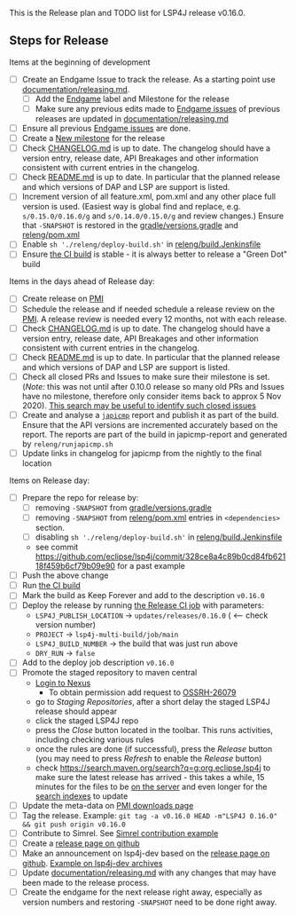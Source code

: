 This is the Release plan and TODO list for LSP4J release v0.16.0.

## Steps for Release

Items at the beginning of development

- [ ] Create an Endgame Issue to track the release. As a starting point use [documentation/releasing.md](https://github.com/eclipse/lsp4j/blob/main/documentation/releasing.md).
    - [ ] Add the [Endgame](https://github.com/eclipse/lsp4j/labels/endgame) label and Milestone for the release
    - [ ] Make sure any previous edits made to [Endgame issues](https://github.com/eclipse/lsp4j/labels/endgame) of previous releases are updated in [documentation/releasing.md](https://github.com/eclipse/lsp4j/blob/main/documentation/releasing.md)
- [ ] Ensure all previous [Endgame issues](https://github.com/eclipse/lsp4j/labels/endgame) are done.
- [ ] Create a [New milestone](https://github.com/eclipse/lsp4j/milestones/new) for the release
- [ ] Check [CHANGELOG.md](https://github.com/eclipse/lsp4j/blob/main/CHANGELOG.md) is up to date. The changelog should have a version entry, release date, API Breakages and other information consistent with current entries in the changelog.
- [ ] Check [README.md](https://github.com/eclipse/lsp4j/blob/main/README.md) is up to date. In particular that the planned release and which versions of DAP and LSP are support is listed.
- [ ] Increment version of all feature.xml, pom.xml and any other place full version is used. (Easiest way is global find and replace, e.g. `s/0.15.0/0.16.0/g` and `s/0.14.0/0.15.0/g` and review changes.) Ensure that `-SNAPSHOT` is restored in the [gradle/versions.gradle](https://github.com/eclipse/lsp4j/blob/main/gradle/versions.gradle) and  [releng/pom.xml](https://github.com/eclipse/lsp4j/blob/main/releng/pom.xml)
- [ ] Enable `sh './releng/deploy-build.sh'` in [releng/build.Jenkinsfile](https://github.com/eclipse/lsp4j/blob/main/releng/build.Jenkinsfile) 
- [ ] Ensure [the CI build](https://ci.eclipse.org/lsp4j/job/lsp4j-multi-build/job/main/) is stable - it is always better to release a "Green Dot" build

Items in the days ahead of Release day:

- [ ] Create release on [PMI](https://projects.eclipse.org/projects/technology.lsp4j)
- [ ] Schedule the release and if needed schedule a release review on the [PMI](https://projects.eclipse.org/projects/technology.lsp4j). A release review is needed every 12 months, not with each release.
- [ ] Check [CHANGELOG.md](https://github.com/eclipse/lsp4j/blob/main/CHANGELOG.md) is up to date. The changelog should have a version entry, release date, API Breakages and other information consistent with current entries in the changelog.
- [ ] Check [README.md](https://github.com/eclipse/lsp4j/blob/main/README.md) is up to date. In particular that the planned release and which versions of DAP and LSP are support is listed.
- [ ] Check all closed PRs and Issues to make sure their milestone is set. (*Note:* this was not until after 0.10.0 release so many old PRs and Issues have no milestone, therefore only consider items back to approx 5 Nov 2020). [This search may be useful to identify such closed issues](https://github.com/eclipse/lsp4j/issues?q=is%3Aclosed+no%3Amilestone+updated%3A%3E%3D2020-11-06)
- [ ] Create and analyse a [`japicmp`](https://siom79.github.io/japicmp/) report and publish it as part of the build. Ensure that the API versions are incremented accurately based on the report. The reports are part of the build in japicmp-report and generated by `releng/runjapicmp.sh`
- [ ] Update links in changelog for japicmp from the nightly to the final location

Items on Release day:

- [ ] Prepare the repo for release by:
    - [ ] removing `-SNAPSHOT` from [gradle/versions.gradle](https://github.com/eclipse/lsp4j/blob/main/gradle/versions.gradle)
    - [ ] removing `-SNAPSHOT` from [releng/pom.xml](https://github.com/eclipse/lsp4j/blob/main/releng/pom.xml) entries in `<dependencies>` section.
    - [ ] disabling `sh './releng/deploy-build.sh'` in [releng/build.Jenkinsfile](https://github.com/eclipse/lsp4j/blob/main/releng/build.Jenkinsfile) 
    - see commit https://github.com/eclipse/lsp4j/commit/328ce8a4c89b0cd84fb62118f459b6cf79b09e90 for a past example
- [ ] Push the above change
- [ ] Run [the CI build](https://ci.eclipse.org/lsp4j/job/lsp4j-multi-build/job/main/)
- [ ] Mark the build as Keep Forever and add to the description `v0.16.0`
- [ ] Deploy the release by running [the Release CI job](https://ci.eclipse.org/lsp4j/job/lsp4j-release-eclipse) with parameters:
    - `LSP4J_PUBLISH_LOCATION` -> `updates/releases/0.16.0` ( <-- check version number)
    - `PROJECT` -> `lsp4j-multi-build/job/main`
    - `LSP4J_BUILD_NUMBER` -> the build that was just run above
    - `DRY_RUN` -> `false`
- [ ] Add to the deploy job description `v0.16.0`
- [ ] Promote the staged repository to maven central
    - [Login to Nexus](https://oss.sonatype.org/#stagingRepositories)
        - To obtain permission add request to [OSSRH-26079](https://issues.sonatype.org/browse/OSSRH-26079)
    - go to *Staging Repositories*, after a short delay the staged LSP4J release should appear
    - click the staged LSP4J repo
    - press the *Close* button located in the toolbar. This runs activities, including checking various rules
    - once the rules are done (if successful), press the *Release* button (you may need to press *Refresh* to enable the *Release* button)
    - check https://search.maven.org/search?q=g:org.eclipse.lsp4j to make sure the latest release has arrived - this takes a while, 15 minutes for the files to be [on the server](https://repo1.maven.org/maven2/org/eclipse/lsp4j/) and even longer for the [search indexes](https://search.maven.org/search?q=g:org.eclipse.lsp4j) to update
- [ ] Update the meta-data on [PMI downloads page](https://projects.eclipse.org/projects/technology.lsp4j/downloads)
- [ ] Tag the release. Example: `git tag -a v0.16.0 HEAD -m"LSP4J 0.16.0" && git push origin v0.16.0`
- [ ] Contribute to Simrel. See [Simrel contribution example](https://git.eclipse.org/r/#/c/158624/)
- [ ] Create a [release page on github](https://github.com/eclipse/lsp4j/releases/new)
- [ ] Make an announcement on lsp4j-dev based on the [release page on github](https://github.com/eclipse/lsp4j/releases/tag/v0.16.0). [Example on lsp4j-dev archives](https://www.eclipse.org/lists/lsp4j-dev/msg00063.html)
- [ ] Update [documentation/releasing.md](https://github.com/eclipse/lsp4j/blob/main/documentation/releasing.md) with any changes that may have been made to the release process.
- [ ] Create the endgame for the next release right away, especially as version numbers and restoring `-SNAPSHOT` need to be done right away.
